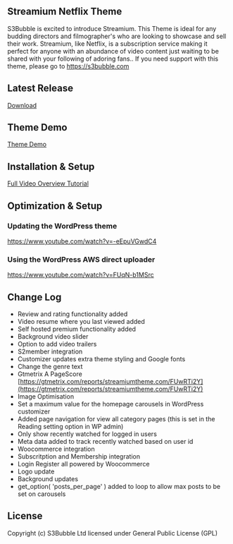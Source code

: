 ## Streamium Netflix Theme

S3Bubble is excited to introduce Streamium. This Theme is ideal for any budding directors and filmographer's who are looking to showcase and sell their work. Streamium, like Netflix, is a subscription service making it perfect for anyone with an abundance of video content just waiting to be shared with your following of adoring fans.. If you need support with this theme, please go to https://s3bubble.com

## Latest Release

[Download](https://github.com/s3bubble/Streamium-Netflix-Theme/releases)

## Theme Demo

[Theme Demo](http://streamiumtheme.com/)

## Installation & Setup

[Full Video Overview Tutorial](https://s3bubble.com/wp_themes/streamium-netflix-style-wordpress-theme/)

## Optimization & Setup

### Updating the WordPress theme

https://www.youtube.com/watch?v=-eEpuVGwdC4

### Using the WordPress AWS direct uploader

https://www.youtube.com/watch?v=FUqN-b1MSrc

## Change Log

* Review and rating functionality added
* Video resume where you last viewed added
* Self hosted premium functionality added
* Background video slider
* Option to add video trailers
* S2member integration
* Customizer updates extra theme styling and Google fonts 
* Change the genre text
* Gtmetrix A PageScore [https://gtmetrix.com/reports/streamiumtheme.com/FUwRTi2Y](https://gtmetrix.com/reports/streamiumtheme.com/FUwRTi2Y)
* Image Optimisation
* Set a maximum value for the homepage carousels in WordPress customizer
* Added page navigation for view all category pages (this is set in the Reading setting option in WP admin)
* Only show recently watched for logged in users
* Meta data added to track recently watched based on user id
* Woocommerce integration 
* Subscritption and Membership integration
* Login Register all powered by Woocommerce
* Logo update 
* Background updates
* get_option( 'posts_per_page' ) added to loop to allow max posts to be set on carousels

## License

Copyright (c) S3Bubble Ltd licensed under General Public License (GPL)